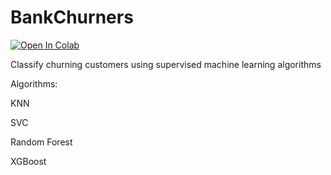 # BankChurners

[![Open In Colab](https://colab.research.google.com/assets/colab-badge.svg)](https://colab.research.google.com/github/googlecolab/tianqi72/BankChurners/blob/main/Classification.ipynb)

Classify churning customers using supervised machine learning algorithms

Algorithms:

KNN

SVC

Random Forest

XGBoost
